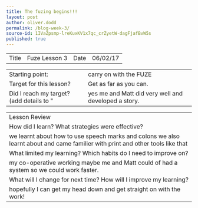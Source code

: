 ```yaml
---
title: The fuzing begins!!!
layout: post
author: oliver.dodd
permalink: /blog-week-3/
source-id: 1IVaZpsmp-lreKuxKV1x7qc_crZyetW-dagFjafBvW5s
published: true
---
```

<table>
  <tr>
    <td>Title</td>
    <td>Fuze Lesson 3</td>
    <td>Date</td>
    <td>06/02/17</td>
  </tr>
</table>


<table>
  <tr>
    <td>Starting point:</td>
    <td> carry on with the FUZE</td>
  </tr>
  <tr>
    <td>Target for this lesson?</td>
    <td>Get as far as you can.</td>
  </tr>
  <tr>
    <td>Did I reach my target? 
(add details to "</td>
    <td>yes me and Matt did very well and developed a story.</td>
  </tr>
</table>


<table>
  <tr>
    <td>Lesson Review</td>
  </tr>
  <tr>
    <td>How did I learn? What strategies were effective? </td>
  </tr>
  <tr>
    <td>we learnt about how to use speech marks and colons we also learnt about and came familier with print and other tools like that</td>
  </tr>
  <tr>
    <td>What limited my learning? Which habits do I need to improve on?</td>
  </tr>
  <tr>
    <td>my co-operative working maybe me and Matt could of had a system so we could work faster.</td>
  </tr>
  <tr>
    <td>What will I change for next time? How will I improve my learning?</td>
  </tr>
  <tr>
    <td>hopefully I can get my head down and get straight on with the work!
</td>
  </tr>
</table>


